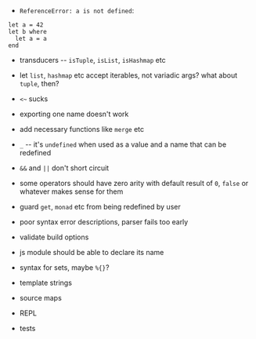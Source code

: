 - `ReferenceError: a is not defined`:
```
let a = 42
let b where
  let a = a
end
```
- transducers -- `isTuple`, `isList`, `isHashmap` etc
- let `list`, `hashmap` etc accept iterables, not variadic args? what about `tuple`, then?
- `<~` sucks
- exporting one name doesn't work
- add necessary functions like `merge` etc

- `_` -- it's `undefined` when used as a value and a name that can be redefined
- `&&` and `||` don't short circuit
- some operators should have zero arity with default result of `0`, `false` or whatever makes sense for them
- guard `get`, `monad` etc from being redefined by user
- poor syntax error descriptions, parser fails too early
- validate build options
- js module should be able to declare its name
- syntax for sets, maybe `%{}`?
- template strings
- source maps
- REPL
- tests
